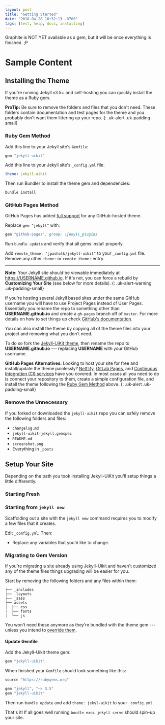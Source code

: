 ```yaml
---
layout: post
title: "Getting Started"
date: "2018-04-28 10:32:13 -0700"
tags: [test, help, docs, installing]
---
```


Graphite is NOT YET available as a gem, but it will be once everything is finished. ;P

<!--more-->

# Sample Content

## Installing the Theme


If you're running Jekyll v3.5+ and self-hosting you can quickly install the theme as a Ruby gem.

**ProTip:** Be sure to remove the folders and files that you don't need. These folders contain documentation and test pages for the theme and you probably don't want them littering up your repo.
{: .uk-alert .uk-padding-small}

### Ruby Gem Method

Add this line to your Jekyll site's `Gemfile`:

```ruby
gem "jekyll-uikit"
```

Add this line to your Jekyll site's `_config.yml` file:

```yaml
theme: jekyll-uikit
```

Then run Bundler to install the theme gem and dependencies:

```bash
bundle install
```

### GitHub Pages Method

GitHub Pages has added [full support](https://github.com/blog/2464-use-any-theme-with-github-pages) for any GitHub-hosted theme.

Replace `gem "jekyll"` with:		

```ruby		
gem "github-pages", group: :jekyll_plugins			
```		

Run `bundle update` and verify that all gems install properly.

Add `remote_theme: "jpasholk/jekyll-uikit"` to your `_config.yml` file. Remove any other `theme:` or `remote_theme:` entry.

---

**Note:** Your Jekyll site should be viewable immediately at <https://USERNAME.github.io>. If it's not, you can force a rebuild by **Customizing Your Site** (see below for more details).
{: .uk-alert-warning .uk-padding-small}

If you're hosting several Jekyll based sites under the same GitHub username you will have to use Project Pages instead of User Pages. Essentially you rename the repo to something other than **USERNAME.github.io** and create a `gh-pages` branch off of `master`. For more details on how to set things up check [GitHub's documentation](https://help.github.com/articles/user-organization-and-project-pages/).

You can also install the theme by copying all of the theme files into your project and removing what you don't need.

To do so fork the [Jekyll-UiKit theme](https://github.com/jpasholk/jekyl-uikit/fork), then rename the repo to **USERNAME.github.io** --- replacing **USERNAME** with your GitHub username.

**GitHub Pages Alternatives:** Looking to host your site for free and install/update the theme painlessly? [Netflify][netlify-jekyll], [GitLab Pages][gitlab-jekyll], and [Continuous Integration (CI) services][ci-jekyll] have you covered. In most cases all you need to do is connect your repository to them, create a simple configuration file, and install the theme following the [Ruby Gem Method](#ruby-gem-method) above.
{: .uk-alert .uk-padding-small}

[netlify-jekyll]: https://www.netlify.com/blog/2015/10/28/a-step-by-step-guide-jekyll-3.0-on-netlify/
[gitlab-jekyll]: https://about.gitlab.com/2016/04/07/gitlab-pages-setup/
[ci-jekyll]: https://jekyllrb.com/docs/continuous-integration/

### Remove the Unnecessary

If you forked or downloaded the `jekyll-uikit` repo you can safely remove the following folders and files:

- `changelog.md`
- `jekyll-uikit-jekyll.gemspec`
- `README.md`
- `screenshot.png`
- Everything in `_posts`

## Setup Your Site

Depending on the path you took installing Jekyll-UiKit you'll setup things a little differently.

### Starting Fresh



### Starting from `jekyll new`

Scaffolding out a site with the `jekyll new` command requires you to modify a few files that it creates.

Edit `_config.yml`. Then:

- Replace any variables that you'd like to change.

### Migrating to Gem Version

If you're migrating a site already using Jekyll-Uikit and haven't customized any of the theme files things upgrading will be easier for you.

Start by removing the following folders and any files within them:

```terminal
├── _includes
├── _layouts
├── _sass
├── assets
|  ├── css
|  ├── fonts
|  └── js
```

You won't need these anymore as they're bundled with the theme gem --- unless you intend to [override them](https://jekyllrb.com/docs/themes/#overriding-theme-defaults).

#### Update Gemfile


[^update-jekyll]: You could also run `bundle update jekyll` to update Jekyll.

Add the Jekyll-Uikit theme gem:

```ruby
gem "jekyll-uikit"
```

When finished your `Gemfile` should look something like this:

```ruby
source "https://rubygems.org"

gem "jekyll", "~> 3.5"
gem "jekyll-uikit"
```

Then run `bundle update` and add `theme: jekyl-uikit` to your `_config.yml`.

That's it! If all goes well running `bundle exec jekyll serve` should spin-up your site.
